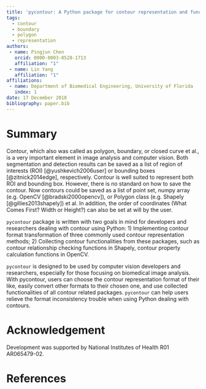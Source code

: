 ```yaml
---
title: 'pycontour: A Python package for contour representation and functionality'
tags:
  - contour
  - boundary
  - polygon
  - representation
authors:
 - name: Pingjun Chen
   orcid: 0000-0003-0528-1713
   affiliation: "1"
 - name: Lin Yang
   affiliation: "1"
affiliations:
 - name: Department of Biomedical Engineering, University of Florida
   index: 1
date: 17 December 2018
bibliography: paper.bib
---
```


# Summary
Contour, which also was called as polygon, boundary, or closed curve et al., is a very important element in image analysis and computer vision. Both segmentation and detection results can be saved as a list of region of interests (ROI) [@yushkevich2006user] or bounding boxes [@zitnick2014edge], respectively. Contour is well suited to represent both ROI and bounding box. However, there is no standard on how to save the contour. Now contours could be saved as a list of point set, numpy array (e.g. OpenCV [@bradski2000opencv]), or Polygon class (e.g. Shapely [@gillies2013shapely]) et al. In addition, the order of coordinates (What Comes First? Width or Height?) can also be set at will by the user.

``pycontour`` package is written with two goals in mind for developers and researchers dealing with contour using Python: 1) Implementing contour format transformation of three commonly used contour representation methods; 2) Collecting contour functionalities from these packages, such as contour relationship checking functions in Shapely, contour property calculation functions in OpenCV.

``pycontour`` is designed to be used by computer vision developers and researchers, especially for those focusing on biomedical image analysis. With pycontour, users can choose the contour representation format of their like, easily convert other formats to their chosen one, and use collected functionalities of all contour related packages. ``pycontour`` can help users relieve the format inconsistency trouble when using Python dealing with contours.

# Acknowledgement
Development was supported by National Institutes of Health R01 AR065479-02.

# References
